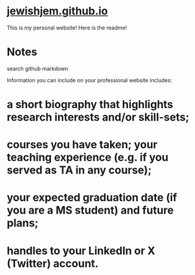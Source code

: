 # [jewishjem.github.io](https://nnd389.github.io/jewishjem.github.io/)
This is my personal website!
Here is the readme!

# Notes
search github markdown

Information you can include on your professional website includes: 
# a short biography that highlights research interests and/or skill-sets; 

# courses you have taken; your teaching experience (e.g. if you served as TA in any course); 

# your expected graduation date (if you are a MS student) and future plans; 

# handles to your LinkedIn or X (Twitter) account.
